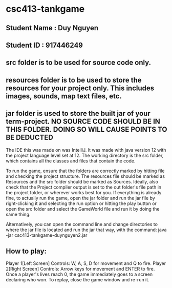 # csc413-tankgame

## Student Name  : Duy Nguyen
## Student ID    : 917446249


## src folder is to be used for source code only.

## resources folder is to be used to store the resources for your project only. This includes images, sounds, map text files, etc.

## jar folder is used to store the built jar of your term-project. NO SOURCE CODE SHOULD BE IN THIS FOLDER. DOING SO WILL CAUSE POINTS TO BE DEDUCTED

The IDE this was made on was IntelliJ. It was made with java version 12 with the project language level set at 12. The working directory is the src folder, which contains all the classes and files that contain the code.

To run the game, ensure that the folders are correctly marked by hitting file and checking the project structure. The resources file should be marked as Resources and the src folder should be marked as Sources. Ideally, also check that the Project compiler output is set to the out folder's file path in the project folder, or wherever works best for you. If everything is already fine, to actually run the game, open the jar folder and run the jar file by right-clicking it and selecting the run option or hitting the play button or open the src folder and select the GameWorld file and run it by doing the same thing.

Alternatively, you can open the command line and change directories to where the jar file is located and run the jar that way, with the command: java -jar csc413-tankgame-duynguyen2.jar

## How to play:
Player 1[Left Screen] Controls: W, A, S, D for movement and Q to fire.
Player 2[Right Screen] Controls: Arrow keys for movement and ENTER to fire.
Once a player's lives reach 0, the game immediately goes to a screen declaring who won. To replay, close the game window and re-run it.

